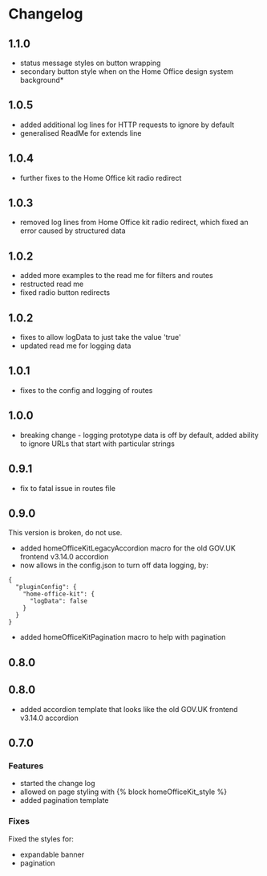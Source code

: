 # Changelog

## 1.1.0

* status message styles on button wrapping
* secondary button style when on the Home Office design system background*

## 1.0.5

* added additional log lines for HTTP requests to ignore by default
* generalised ReadMe for extends line

## 1.0.4

* further fixes to the Home Office kit radio redirect

## 1.0.3

* removed log lines from Home Office kit radio redirect, which fixed an error caused by structured data

## 1.0.2

* added more examples to the read me for filters and routes
* restructed read me
* fixed radio button redirects

## 1.0.2

* fixes to allow logData to just take the value 'true'
* updated read me for logging data

## 1.0.1

* fixes to the config and logging of routes

## 1.0.0

* breaking change - logging prototype data is off by default, added ability to ignore URLs that start with particular strings

## 0.9.1

* fix to fatal issue in routes file

## 0.9.0
This version is broken, do not use.

* added homeOfficeKitLegacyAccordion macro for the old GOV.UK frontend v3.14.0 accordion
* now allows in the config.json to turn off data logging, by:
```
{
  "pluginConfig": {
    "home-office-kit": {
      "logData": false
    }
  }
}
```
* added homeOfficeKitPagination macro to help with pagination

## 0.8.0

## 0.8.0

* added accordion template that looks like the old GOV.UK frontend v3.14.0 accordion

## 0.7.0

### Features

* started the change log
* allowed on page styling with {% block homeOfficeKit_style %}
* added pagination template

### Fixes

Fixed the styles for:

* expandable banner
* pagination
